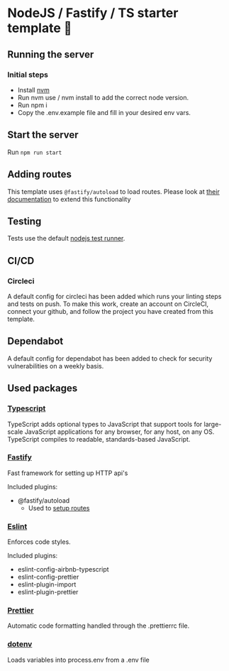 # NodeJS / Fastify / TS starter template 🚀

## Running the server

### Initial steps

- Install [nvm](https://github.com/nvm-sh/nvm)
- Run nvm use / nvm install to add the correct node version.
- Run npm i
- Copy the .env.example file and fill in your desired env vars.

## Start the server

Run `npm run start`

## Adding routes

This template uses `@fastify/autoload` to load routes. Please look at [their documentation](https://github.com/fastify/fastify-autoload) to extend this functionality

## Testing

Tests use the default [nodejs test runner](https://nodejs.org/api/test.html).

## CI/CD

### Circleci

A default config for circleci has been added which runs your linting steps and tests on push. 
To make this work, create an account on CircleCI, connect your github, and follow the project you have created from this template.

## Dependabot

A default config for dependabot has been added to check for security vulnerabilities on a weekly basis.


## Used packages 

### [Typescript](https://github.com/microsoft/TypeScript)

TypeScript adds optional types to JavaScript that support tools for large-scale JavaScript applications for any browser, for any host, on any OS. TypeScript compiles to readable, standards-based JavaScript. 

### [Fastify](https://github.com/fastify/fastify)

Fast framework for setting up HTTP api's

Included plugins:

- @fastify/autoload
  - Used to [setup routes](#adding-routes)

### [Eslint](https://github.com/eslint/eslint)

Enforces code styles.

Included plugins:

- eslint-config-airbnb-typescript
- eslint-config-prettier
- eslint-plugin-import
- eslint-plugin-prettier

### [Prettier](https://github.com/prettier/prettier)

Automatic code formatting handled through the .prettierrc file.

### [dotenv](https://github.com/motdotla/dotenv)

Loads variables into process.env from a .env file
